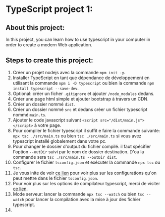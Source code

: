 # TypeScript project 1:

## About this project:

In this project, you can learn how to use typescript in your computer in order to create a modern Web application. 

## Steps to create this project:
1. Créer un projet nodejs avec la commande `npm init -y`.
2. Installer TypeScript en tant que dépendance de développement en utilisant la commande `npm i -D typescript` ou bien la commande `npm install typescript --save-dev`.
3. Optional: créer un ficher `.gitignore` et ajouter `/node_modules` dedans.
4. Créer une page html simple et ajouter bootstrap à travers un CDN.
5. Créer un dossier nommé `dist`.
6. Créer un dossier nommé `src` et dedans créer un fichier typescript nommé `main.ts`.
7. Ajouter le code javascript suivant `<script src="/dist/main.js"></script>` à votre page.
8. Pour compiler le fichier typescript il suffit e faire la commande suivante: `npx tsc ./src/main.ts` ou bien `tsc ./src/main.ts` si vous avez typescript installé globalement dans votre pc.
9. Pour changer le dossier d'output du fichier compilé. il faut spécifier l'option `--outDir` suivi par le nom de dossier destination. D'ou la commande sera `tsc ./src/main.ts --outDir dist`.
10. Configurer le fichier `tsconfig.json` et exécuter la commande `npx tsc` ou `tsc`.
11. Je vous inite de voir [ce lien](https://www.typescriptlang.org/docs/handbook/tsconfig-json.html) pour voir plus sur les configurations qu'on peut mettre dans le fichier `tsconfig.json`.
12. Pour voir plus sur les options de compilateur typescript, merci de visiter [ce lien](https://www.typescriptlang.org/docs/handbook/compiler-options.html).
13. Mode serveur: lancer la commande `npx tsc --watch` ou bien `tsc --watch` pour lancer la compilation avec la mise à jour des fichier typescript.
14. 



